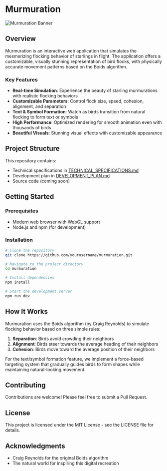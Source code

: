 # Murmuration

![Murmuration Banner](https://via.placeholder.com/800x200?text=Murmuration+Simulation)

## Overview

Murmuration is an interactive web application that simulates the mesmerizing flocking behavior of starlings in flight. The application offers a customizable, visually stunning representation of bird flocks, with physically accurate movement patterns based on the Boids algorithm.

### Key Features

- **Real-time Simulation**: Experience the beauty of starling murmurations with realistic flocking behaviors
- **Customizable Parameters**: Control flock size, speed, cohesion, alignment, and separation
- **Text & Symbol Formation**: Watch as birds transition from natural flocking to form text or symbols
- **High Performance**: Optimized rendering for smooth animation even with thousands of birds
- **Beautiful Visuals**: Stunning visual effects with customizable appearance

## Project Structure

This repository contains:

- Technical specifications in [TECHNICAL_SPECIFICATIONS.md](./TECHNICAL_SPECIFICATIONS.md)
- Development plan in [DEVELOPMENT_PLAN.md](./DEVELOPMENT_PLAN.md)
- Source code (coming soon)

## Getting Started

### Prerequisites

- Modern web browser with WebGL support
- Node.js and npm (for development)

### Installation

```bash
# Clone the repository
git clone https://github.com/yourusername/murmuration.git

# Navigate to the project directory
cd murmuration

# Install dependencies
npm install

# Start the development server
npm run dev
```

## How It Works

Murmuration uses the Boids algorithm (by Craig Reynolds) to simulate flocking behavior based on three simple rules:

1. **Separation**: Birds avoid crowding their neighbors
2. **Alignment**: Birds steer towards the average heading of their neighbors
3. **Cohesion**: Birds move toward the average position of their neighbors

For the text/symbol formation feature, we implement a force-based targeting system that gradually guides birds to form shapes while maintaining natural-looking movement.

## Contributing

Contributions are welcome! Please feel free to submit a Pull Request.

## License

This project is licensed under the MIT License - see the LICENSE file for details.

## Acknowledgments

- Craig Reynolds for the original Boids algorithm
- The natural world for inspiring this digital recreation